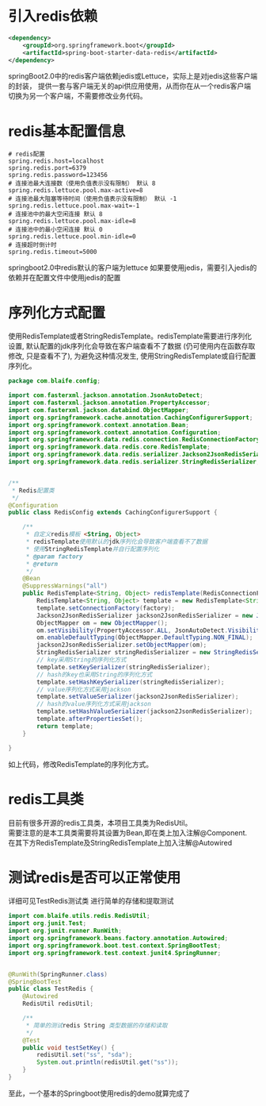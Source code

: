 # 引入redis依赖
```xml
<dependency>
    <groupId>org.springframework.boot</groupId>
    <artifactId>spring-boot-starter-data-redis</artifactId>
</dependency>
```
springBoot2.0中的redis客户端依赖jedis或Lettuce，实际上是对jedis这些客户端的封装，
提供一套与客户端无关的api供应用使用，从而你在从一个redis客户端切换为另一个客户端，不需要修改业务代码。  

# redis基本配置信息
```properties
# redis配置
spring.redis.host=localhost
spring.redis.port=6379
spring.redis.password=123456
# 连接池最大连接数（使用负值表示没有限制） 默认 8
spring.redis.lettuce.pool.max-active=8
# 连接池最大阻塞等待时间（使用负值表示没有限制） 默认 -1
spring.redis.lettuce.pool.max-wait=-1
# 连接池中的最大空闲连接 默认 8
spring.redis.lettuce.pool.max-idle=8
# 连接池中的最小空闲连接 默认 0
spring.redis.lettuce.pool.min-idle=0
# 连接超时倒计时
spring.redis.timeout=5000
```
springboot2.0中redis默认的客户端为lettuce
如果要使用jedis，需要引入jedis的依赖并在配置文件中使用jedis的配置

# 序列化方式配置
使用RedisTemplate或者StringRedisTemplate。redisTemplate需要进行序列化设置,  默认配置的jdk序列化会导致在客户端查看不了数据 (仍可使用内在函数存取修改, 只是查看不了), 
为避免这种情况发生, 使用StringRedisTemplate或自行配置序列化。
```java
package com.blaife.config;

import com.fasterxml.jackson.annotation.JsonAutoDetect;
import com.fasterxml.jackson.annotation.PropertyAccessor;
import com.fasterxml.jackson.databind.ObjectMapper;
import org.springframework.cache.annotation.CachingConfigurerSupport;
import org.springframework.context.annotation.Bean;
import org.springframework.context.annotation.Configuration;
import org.springframework.data.redis.connection.RedisConnectionFactory;
import org.springframework.data.redis.core.RedisTemplate;
import org.springframework.data.redis.serializer.Jackson2JsonRedisSerializer;
import org.springframework.data.redis.serializer.StringRedisSerializer;


/**
 * Redis配置类
 */
@Configuration
public class RedisConfig extends CachingConfigurerSupport {

    /**
     * 自定义redis模板 <String, Object>
     * redisTemplate使用默认的jdk序列化会导致客户端查看不了数据
     * 使用StringRedisTemplate并自行配置序列化
     * @param factory
     * @return
     */
    @Bean
    @SuppressWarnings("all")
    public RedisTemplate<String, Object> redisTemplate(RedisConnectionFactory factory) {
        RedisTemplate<String, Object> template = new RedisTemplate<String, Object>();
        template.setConnectionFactory(factory);
        Jackson2JsonRedisSerializer jackson2JsonRedisSerializer = new Jackson2JsonRedisSerializer(Object.class);
        ObjectMapper om = new ObjectMapper();
        om.setVisibility(PropertyAccessor.ALL, JsonAutoDetect.Visibility.ANY);
        om.enableDefaultTyping(ObjectMapper.DefaultTyping.NON_FINAL);
        jackson2JsonRedisSerializer.setObjectMapper(om);
        StringRedisSerializer stringRedisSerializer = new StringRedisSerializer();
        // key采用String的序列化方式
        template.setKeySerializer(stringRedisSerializer);
        // hash的key也采用String的序列化方式
        template.setHashKeySerializer(stringRedisSerializer);
        // value序列化方式采用jackson
        template.setValueSerializer(jackson2JsonRedisSerializer);
        // hash的value序列化方式采用jackson
        template.setHashValueSerializer(jackson2JsonRedisSerializer);
        template.afterPropertiesSet();
        return template;
    }

}

```
如上代码，修改RedisTemplate的序列化方式。

# redis工具类
目前有很多开源的redis工具类，本项目工具类为RedisUtil。  
需要注意的是本工具类需要将其设置为Bean,即在类上加入注解@Component.  
在其下方RedisTemplate及StringRedisTemplate上加入注解@Autowired

# 测试redis是否可以正常使用
详细可见TestRedis测试类
进行简单的存储和提取测试
```java
import com.blaife.utils.redis.RedisUtil;
import org.junit.Test;
import org.junit.runner.RunWith;
import org.springframework.beans.factory.annotation.Autowired;
import org.springframework.boot.test.context.SpringBootTest;
import org.springframework.test.context.junit4.SpringRunner;


@RunWith(SpringRunner.class)
@SpringBootTest
public class TestRedis {
    @Autowired
    RedisUtil redisUtil;

    /**
     * 简单的测试redis String 类型数据的存储和读取
     */
    @Test
    public void testSetKey() {
        redisUtil.set("ss", "sda");
        System.out.println(redisUtil.get("ss"));
    }
}
```
至此，一个基本的Springboot使用redis的demo就算完成了